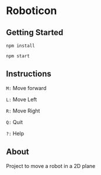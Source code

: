 # Roboticon

## Getting Started

```
npm install
```

```
npm start
```

## Instructions

`M:` Move forward

`L:` Move Left

`R:` Move Right

`Q:` Quit

`?:` Help

## About

Project to move a robot in a 2D plane
